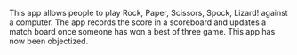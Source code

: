 This app allows people to play Rock, Paper, Scissors, Spock, Lizard! against a computer. The app records the score in a scoreboard and updates a match board once someone has won a best of three game.
This app has now been objectized.